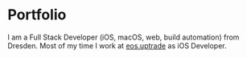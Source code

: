 # Portfolio

I am a Full Stack Developer (iOS, macOS, web, build automation) from Dresden. Most of my time I work at [eos.uptrade](https://eos.uptrade.com) as iOS Developer. 
